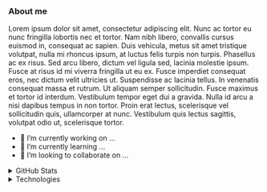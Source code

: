 ### About me    
Lorem ipsum dolor sit amet, consectetur adipiscing elit. Nunc ac tortor eu nunc fringilla lobortis nec et tortor. Nam nibh libero, convallis cursus euismod in, consequat ac sapien. Duis vehicula, metus sit amet tristique volutpat, nulla mi rhoncus ipsum, at luctus felis turpis non turpis. Phasellus ac ex risus. Sed arcu libero, dictum vel ligula sed, lacinia molestie ipsum. Fusce at risus id mi viverra fringilla ut eu ex. Fusce imperdiet consequat eros, nec dictum velit ultricies ut. Suspendisse ac lacinia tellus. In venenatis consequat massa et rutrum. Ut aliquam semper sollicitudin. Fusce maximus et tortor id interdum. Vestibulum tempor eget dui a gravida. Nulla id arcu a nisi dapibus tempus in non tortor. Proin erat lectus, scelerisque vel sollicitudin quis, ullamcorper at nunc. Vestibulum quis lectus sagittis, volutpat odio ut, scelerisque tortor.

- 🔭 I’m currently working on ...
- 🌱 I’m currently learning ...
- 👯 I’m looking to collaborate on ...



<details>
  
<summary>GitHub Stats</summary>
  </br>
<p>
  <a href="#"><img src="https://github-readme-stats.vercel.app/api/top-langs/?username=tinicius&layout=compact&theme=dark" width="400"></a>
  <a href="#"><img src="https://github-readme-stats.vercel.app/api?username=tinicius&show_icons=true&count_private=true&theme=dark" width="481.5" align="top"></a>
</p>

</details>

<details>
  
<summary>Technologies</summary>
  </br>
  
![Python](https://img.shields.io/badge/-Python-black?style=flat-square&logo=Python)
![Java](https://img.shields.io/badge/-java-E34A86?style=flat-square&logo=java)
![HTML5](https://img.shields.io/badge/-HTML5-E34F26?style=flat-square&logo=html5&logoColor=white)
![CSS3](https://img.shields.io/badge/-CSS3-1572B6?style=flat-square&logo=css3)
![MySQL](https://img.shields.io/badge/-MySQL-black?style=flat-square&logo=mysql)
![Git](https://img.shields.io/badge/-Git-black?style=flat-square&logo=git)
![GitHub](https://img.shields.io/badge/-GitHub-181717?style=flat-square&logo=github)

</details>



